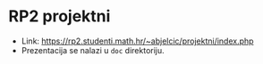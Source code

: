 # RP2 projektni

* Link: https://rp2.studenti.math.hr/~abjelcic/projektni/index.php
* Prezentacija se nalazi u <code>doc</code> direktoriju.
